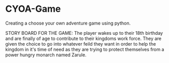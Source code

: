 # CYOA-Game
Creating a choose your own adventure game using python.

STORY BOARD FOR THE GAME:
The player wakes up to their 18th birthday and are finally of age to contribute to their kingdoms work force.
They are given the choice to go into whatever feild they want in order to help the kingdom in it's time of need as they are trying to protect themselves from a power hungry monarch named Zarule.